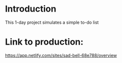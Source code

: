 # Introduction
This 1-day project simulates a simple to-do list
<br>

# Link to production:
https://app.netlify.com/sites/sad-bell-68e788/overview
